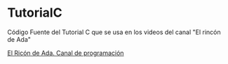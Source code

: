 # TutorialC

Código Fuente del Tutorial C que se usa en los videos del canal "El rincón de Ada"

[El Ricón de Ada. Canal de programación](https://www.youtube.com/channel/UC8cSvpwUb32pbMIpj5btcvw)



